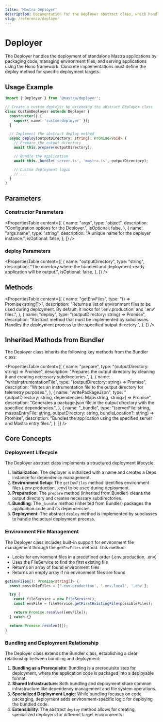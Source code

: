 ```yaml
---
title: 'Mastra Deployer'
description: Documentation for the Deployer abstract class, which handles packaging and deployment of Mastra applications.
slug: /reference/deployer
---
```


# Deployer

The Deployer handles the deployment of standalone Mastra applications by packaging code, managing environment files, and serving applications using the Hono framework. Concrete implementations must define the deploy method for specific deployment targets.

## Usage Example

```typescript
import { Deployer } from '@mastra/deployer';

// Create a custom deployer by extending the abstract Deployer class
class CustomDeployer extends Deployer {
  constructor() {
    super({ name: 'custom-deployer' });
  }

  // Implement the abstract deploy method
  async deploy(outputDirectory: string): Promise<void> {
    // Prepare the output directory
    await this.prepare(outputDirectory);

    // Bundle the application
    await this._bundle('server.ts', 'mastra.ts', outputDirectory);

    // Custom deployment logic
    // ...
  }
}
```

## Parameters

### Constructor Parameters

<PropertiesTable
content={[
{
name: "args",
type: "object",
description: "Configuration options for the Deployer.",
isOptional: false,
},
{
name: "args.name",
type: "string",
description: "A unique name for the deployer instance.",
isOptional: false,
},
]}
/>

### deploy Parameters

<PropertiesTable
content={[
{
name: "outputDirectory",
type: "string",
description:
"The directory where the bundled and deployment-ready application will be output.",
isOptional: false,
},
]}
/>

## Methods

<PropertiesTable
content={[
{
name: "getEnvFiles",
type: "() => Promise<string[]>",
description:
"Returns a list of environment files to be used during deployment. By default, it looks for '.env.production' and '.env' files.",
},
{
name: "deploy",
type: "(outputDirectory: string) => Promise<void>",
description:
"Abstract method that must be implemented by subclasses. Handles the deployment process to the specified output directory.",
},
]}
/>

## Inherited Methods from Bundler

The Deployer class inherits the following key methods from the Bundler class:

<PropertiesTable
content={[
{
name: "prepare",
type: "(outputDirectory: string) => Promise<void>",
description:
"Prepares the output directory by cleaning it and creating necessary subdirectories.",
},
{
name: "writeInstrumentationFile",
type: "(outputDirectory: string) => Promise<void>",
description:
"Writes an instrumentation file to the output directory for telemetry purposes.",
},
{
name: "writePackageJson",
type: "(outputDirectory: string, dependencies: Map<string, string>) => Promise<void>",
description:
"Generates a package.json file in the output directory with the specified dependencies.",
},
{
name: "_bundle",
type: "(serverFile: string, mastraEntryFile: string, outputDirectory: string, bundleLocation?: string) => Promise<void>",
description:
"Bundles the application using the specified server and Mastra entry files.",
},
]}
/>

## Core Concepts

### Deployment Lifecycle

The Deployer abstract class implements a structured deployment lifecycle:

1. **Initialization**: The deployer is initialized with a name and creates a Deps instance for dependency management.
2. **Environment Setup**: The `getEnvFiles` method identifies environment files (.env.production, .env) to be used during deployment.
3. **Preparation**: The `prepare` method (inherited from Bundler) cleans the output directory and creates necessary subdirectories.
4. **Bundling**: The `_bundle` method (inherited from Bundler) packages the application code and its dependencies.
5. **Deployment**: The abstract `deploy` method is implemented by subclasses to handle the actual deployment process.

### Environment File Management

The Deployer class includes built-in support for environment file management through the `getEnvFiles` method. This method:

- Looks for environment files in a predefined order (.env.production, .env)
- Uses the FileService to find the first existing file
- Returns an array of found environment files
- Returns an empty array if no environment files are found

```typescript
getEnvFiles(): Promise<string[]> {
  const possibleFiles = ['.env.production', '.env.local', '.env'];

  try {
    const fileService = new FileService();
    const envFile = fileService.getFirstExistingFile(possibleFiles);

    return Promise.resolve([envFile]);
  } catch {}

  return Promise.resolve([]);
}
```

### Bundling and Deployment Relationship

The Deployer class extends the Bundler class, establishing a clear relationship between bundling and deployment:

1. **Bundling as a Prerequisite**: Bundling is a prerequisite step for deployment, where the application code is packaged into a deployable format.
2. **Shared Infrastructure**: Both bundling and deployment share common infrastructure like dependency management and file system operations.
3. **Specialized Deployment Logic**: While bundling focuses on code packaging, deployment adds environment-specific logic for deploying the bundled code.
4. **Extensibility**: The abstract `deploy` method allows for creating specialized deployers for different target environments.
